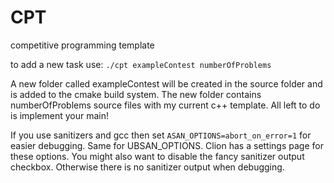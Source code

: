 # CPT
competitive programming template

to add a new task use:
``./cpt exampleContest numberOfProblems``

A new folder called exampleContest will be created in the source folder and is added to the cmake build system.
The new folder contains numberOfProblems source files with my current c++ template. All left to do is implement your main!

If you use sanitizers and gcc then set `ASAN_OPTIONS=abort_on_error=1` for easier debugging.
Same for UBSAN_OPTIONS. Clion has a settings page for these options. You might also want to disable
the fancy sanitizer output checkbox. Otherwise there is no sanitizer output when debugging.
